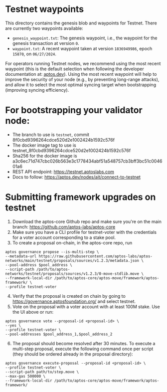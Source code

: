# Testnet waypoints

This directory contains the genesis blob and waypoints for Testnet. There are currently two waypoints available:
- `genesis_waypoint.txt`: The genesis waypoint, i.e., the waypoint for the genesis transaction at version `0`.
- `waypoint.txt`: A recent waypoint taken at version `1836949986`, epoch `15870`, on `06/27/2024`.

For operators running Testnet nodes, we recommend using the most recent waypoint (this is the default selection
when following the developer documentation at: [aptos.dev](https://aptos.dev/en)). Using the most recent waypoint
will help to improve the security of your node (e.g., by preventing long-range attacks), and allow it to select
the most optimal syncing target when bootstrapping (improving syncing efficiency).

# For bootstrapping your validator node:

- The branch to use is `testnet`, commit 8f0cbd9396264cdce520d2e1002424b1592c576f
- The docker image tag to use is testnet_8f0cbd9396264cdce520d2e1002424b1592c576f
- Sha256 for the docker image is a3c6ec71d747cbc026b563e3c1778434abf51a548757cb3bff3bc51c004601a6
- REST API endpoint: https://testnet.aptoslabs.com
- Docs to follow: https://aptos.dev/nodes/ait/connect-to-testnet

# Submitting framework upgrades on testnet
1. Download the aptos-core Github repo and make sure you're on the main branch: https://github.com/aptos-labs/aptos-core
2. Make sure you have a CLI profile for testnet-voter with the credentials for a voter account corresponding
to a stake pool.
3. To create a proposal on-chain, in the aptos-core repo, run
```
aptos governance propose --is-multi-step \
--metadata-url https://raw.githubusercontent.com/aptos-labs/aptos-networks/main/testnet/proposals/sources/v1.2.3/metadata.json \
--pool-address $pool_address \
--script-path /path/to/aptos-networks/testnet/proposals/sources/v1.2.3/0-move-stdlib.move \
--framework-local-dir /path/to/aptos-core/aptos-move/framework/aptos-framework/ \
--profile testnet-voter
```
4. Verify that the proposal is created on chain by going to https://governance.aptosfoundation.org/ and select testnet.
5. Vote on the proposal with a voter account with at least 100M stake. Use the UI above or run:
```
aptos governance vote --proposal-id <proposal-id> \
--yes \
--profile testnet-voter \
--pool-addresses $pool_address_1,$pool_address_2
```
6. The proposal should become resolved after 30 minutes. To execute a multi-step proposal, execute the following command
once per script (they should be ordered already in the proposal directory):
```
aptos governance execute-proposal --proposal-id <proposal-id> \
--profile testnet-voter \
--script-path path/to/step.move \
--max-gas 500000 \
--framework-local-dir /path/to/aptos-core/aptos-move/framework/aptos-framework/
```
